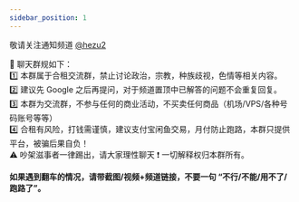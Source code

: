 ```yaml
---
sidebar_position: 1
---
```


敬请关注通知频道 [@hezu2](https://t.me/hezu2)  

📣 聊天群规如下：  
1️⃣ 本群属于合租交流群，禁止讨论政治，宗教，种族歧视，色情等相关内容。  
2️⃣ 建议先 Google 之后再提问，对于频道置顶中已解答的问题不会重复回复。  
3️⃣ 本群为交流群，不参与任何的商业活动，不买卖任何商品（机场/VPS/各种号码账号等等）  
4️⃣ 合租有风险，打钱需谨慎，建议支付宝闲鱼交易，月付防止跑路，本群只提供平台，被骗后果自负！  
⚠️ 吵架滋事者一律踢出，请大家理性聊天 ❗️ 一切解释权归本群所有。

**如果遇到翻车的情况，请带截图/视频+频道链接，不要一句 “不行/不能/用不了/跑路了”。**
